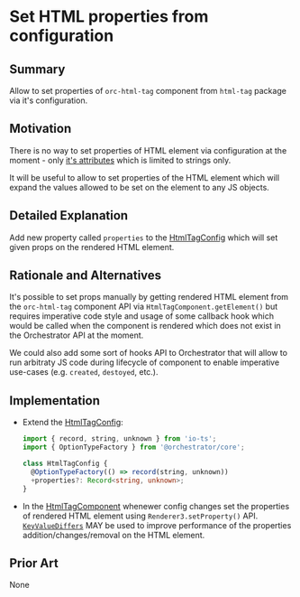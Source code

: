 # Set HTML properties from configuration

## Summary

Allow to set properties of `orc-html-tag` component from `html-tag` package via it's configuration.

## Motivation

There is no way to set properties of HTML element via configuration at the moment - only
[it's attributes](https://github.com/orchestratora/orchestrator/blob/8eb225cafa10ae71c5d5c0c00cfa0376459f90d9/libs/html-tag/src/lib/html-tag/html-tag-config.ts#L14)
which is limited to strings only.

It will be useful to allow to set properties of the HTML element which will expand the values
allowed to be set on the element to any JS objects.

## Detailed Explanation

Add new property called `properties` to the
[HtmlTagConfig](https://github.com/orchestratora/orchestrator/blob/8eb225cafa10ae71c5d5c0c00cfa0376459f90d9/libs/html-tag/src/lib/html-tag/html-tag-config.ts#L6)
which will set given props on the rendered HTML element.

## Rationale and Alternatives

It's possible to set props manually by getting rendered HTML element from the `orc-html-tag`
component API via `HtmlTagComponent.getElement()` but requires imperative code style and
usage of some callback hook which would be called when the component is rendered which does
not exist in the Orchestrator API at the moment.

We could also add some sort of hooks API to Orchestrator that will allow to run arbitraty
JS code during lifecycle of component to enable imperative use-cases
(e.g. `created`, `destoyed`, etc.).

## Implementation

- Extend the [HtmlTagConfig](https://github.com/orchestratora/orchestrator/blob/8eb225cafa10ae71c5d5c0c00cfa0376459f90d9/libs/html-tag/src/lib/html-tag/html-tag-config.ts#L6):

  ```ts
  import { record, string, unknown } from 'io-ts';
  import { OptionTypeFactory } from '@orchestrator/core';

  class HtmlTagConfig {
    @OptionTypeFactory(() => record(string, unknown))
    +properties?: Record<string, unknown>;
  }
  ```

- In the [HtmlTagComponent](https://github.com/orchestratora/orchestrator/blob/8eb225cafa10ae71c5d5c0c00cfa0376459f90d9/libs/html-tag/src/lib/html-tag/html-tag.component.ts#L28)
  whenewer config changes set the properties of rendered HTML element using
  `Renderer3.setProperty()` API.
  [`KeyValueDiffers`](https://angular.io/api/core/KeyValueDiffers) MAY be used to improve performance of the properties addition/changes/removal on the HTML element.

## Prior Art

None
